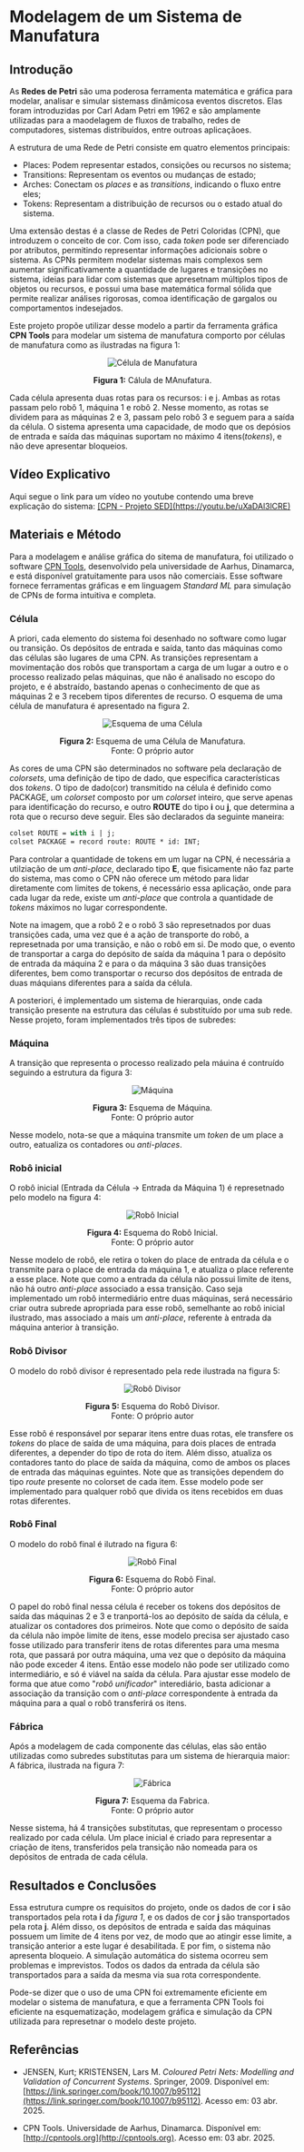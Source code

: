  # Modelagem de um Sistema de Manufatura

## Introdução

As **Redes de Petri** são uma poderosa ferramenta matemática e gráfica para modelar, analisar e simular sistemass dinâmicosa eventos discretos. Elas foram introduzidas por Carl Adam Petri em 1962 e são amplamente utilizadas para a maodelagem de fluxos de trabalho, redes de computadores, sistemas distribuídos, entre outroas aplicaçãoes.

A estrutura de uma Rede de Petri consiste em quatro elementos principais:
- Places: Podem representar estados, consições ou recursos no sistema;
- Transitions: Representam os eventos ou mudanças de estado;
- Arches: Conectam os *places* e as *transitions*, indicando o fluxo entre eles;
- Tokens: Representam a distribuição de recursos ou o estado atual do sistema.
  
Uma extensão destas é a classe de Redes de Petri Coloridas (CPN), que introduzem o conceito de cor. Com isso, cada *token* pode ser diferenciado por atributos, permitindo representar informações adicionais sobre o sistema. As CPNs permitem modelar sistemas mais complexos sem aumentar significativamente a quantidade de lugares e transições no sistema, ideias para lidar com sistemas que apresetnam múltiplos tipos de objetos ou recursos, e possui uma base matemática formal sólida que permite realizar análises rigorosas, comoa  identificação de gargalos ou comportamentos indesejados.

Este projeto propõe utilizar desse modelo a partir da ferramenta gráfica **CPN Tools**  para modelar um sistema de manufatura comporto por células de manufatura como as ilustradas na figura 1:

<div style="text-align: center;">
    <img src="imagens/Célula de Manufatura.png" alt="Célula de Manufatura" />
    <p><strong>Figura 1:</strong> Cálula de MAnufatura.</p>
</div>

Cada célula apresenta duas rotas para os recursos: i e j. Ambas as rotas passam pelo robô 1, máquina 1 e robô 2. Nesse momento, as rotas se dividem para as máquinas 2 e 3, passam pelo robô 3 e seguem para a saída da célula. O sistema apresenta uma capacidade, de modo que os depósios de entrada e saída das máquinas suportam no máximo 4 itens(*tokens*), e não deve apresentar bloqueios.


## Vídeo Explicativo

Aqui segue o link para um vídeo no youtube contendo uma breve explicação do sistema:
[\[CPN - Projeto SED\](https://youtu.be/uXaDAl3lCRE)](https://youtu.be/MWK04njh60E)

## Materiais e Método

Para a modelagem e análise gráfica do sitema de manufatura, foi utilizado o software [CPN Tools](http://cpntools.org), desenvolvido pela universidade de Aarhus, Dinamarca, e está disponível gratuitamente para usos não comerciais.
Esse software fornece ferramentas gráficas e em linguagem *Standard ML* para simulação de CPNs de forma intuitiva e completa.

### Célula

A priori, cada elemento do sistema foi desenhado no software como lugar ou transição. Os depósitos de entrada e saída, tanto das máquinas como das células são lugares de uma CPN. As transições representam a movimentação dos robôs que transportam a carga de um lugar a outro e o processo realizado pelas máquinas, que não é analisado no escopo do projeto, e é abstraído, bastando apenas o conhecimento de que as máquinas 2 e 3 recebem tipos diferentes de recurso.
O esquema de uma célula de manufatura é apresentado na figura 2.

<div style="text-align: center;">
    <img src="imagens/Esquema de uma Célula.png" alt="Esquema de uma Célula" />
    <p><strong>Figura 2:</strong> Esquema de uma Célula de Manufatura.<br>Fonte: O próprio autor</p>
</div>


As cores de uma CPN são determinados no software pela declaração de *colorsets*, uma definição de tipo de dado, que especifica características dos *tokens*. O tipo de dado(cor) transmitido na célula é definido como PACKAGE, um *colorset* composto por um *colorset* inteiro, que serve apenas para identificação do recurso, e outro **ROUTE** do tipo **i** ou **j**, que determina a rota que o recurso deve seguir. Eles são declarados da seguinte maneira:

```sml
colset ROUTE = with i | j;
colset PACKAGE = record route: ROUTE * id: INT;
```
Para controlar a quantidade de tokens em um lugar na CPN, é necessária a utilziação de um *anti-place*, declarado tipo **E**, que fisicamente não faz parte do sistema, mas como o CPN não oferece um método para lidar diretamente com limites de tokens, é necessário essa aplicação, onde para cada lugar da rede, existe um *anti-place* que controla a quantidade de *tokens* máximos no lugar correspondente.

Note na imagem, que a robô 2 e o robô 3 são represetnados por duas transições cada, uma vez que é a ação de transporte do robô, a represetnada por uma transição, e não o robô em si. De modo que, o evento de transportar a carga do depósito de saída da máquina 1 para o depósito de entrada da máquina 2 e para o da máquina 3 são duas transições diferentes, bem como transportar o recurso dos depósitos de entrada de duas máquians diferentes para a saída da célula.

A posteriori, é implementado um sistema de hierarquias, onde cada transição presente na estrutura das células é substituído por uma sub rede. Nesse projeto, foram implementados três tipos de subredes:

### Máquina

A transição que representa o processo realizado pela máuina é contruído seguindo a estrutura da figura 3:

<div style="text-align: center;">
    <img src="imagens/Máquina.png" alt="Máquina" />
    <p><strong>Figura 3:</strong> Esquema de Máquina.<br>Fonte: O próprio autor</p>
</div>

Nesse modelo, nota-se que a máquina transmite um *token* de um place a outro, eatualiza os contadores ou *anti-places*.

### Robô inicial

O robô inicial (Entrada da Célula -> Entrada da Máquina 1) é represetnado pelo modelo na figura 4:

<div style="text-align: center;">
    <img src="imagens/Robô Inicial.png" alt="Robô Inicial" />
    <p><strong>Figura 4:</strong> Esquema do Robô Inicial.<br>Fonte: O próprio autor</p>
</div>

Nesse modelo de robô, ele retira o token do place de entrada da célula e o transmite para o place de entrada da máquina 1, e atualiza o place referente a esse place. Note que como a entrada da célula não possui limite de itens, não há outro *anti-place* associado a essa transição. Caso seja implementado um robô intermediário entre duas máquinas, será necessário criar outra subrede apropriada para esse robô, semelhante ao robô inicial ilustrado, mas associado a mais um *anti-place*, referente à entrada da máquina anterior à transição.

### Robô Divisor

O modelo do robô divisor é representado pela rede ilustrada na figura 5:

<div style="text-align: center;">
    <img src="imagens/Robô Divisor.png" alt="Robô Divisor" />
    <p><strong>Figura 5:</strong> Esquema do Robô Divisor.<br>Fonte: O próprio autor</p>
</div>

Esse robô é responsável por separar itens entre duas rotas, ele transfere os *tokens* do place de saída de uma máquina, para dois places de entrada diferentes, a depender do tipo de rota do item. Além disso, atualiza os contadores tanto do place de saída da máquina, como de ambos os places de entrada das máquinas eguintes. Note que as transições dependem do tipo *route* presente no colorset de cada item. Esse modelo pode ser implementado para qualquer robô que divida os itens recebidos em duas rotas diferentes.

### Robô Final

O modelo do robô final é ilutrado na figura 6:

<div style="text-align: center;">
    <img src="imagens/Robô Final.png" alt="Robô Final" />
    <p><strong>Figura 6:</strong> Esquema do Robô Final.<br>Fonte: O próprio autor</p>
</div>

O papel do robô final nessa célula é receber os tokens dos depósitos de saída das máquinas 2 e 3 e tranportá-los ao depósito de saída da célula, e atualizar os contadores dos primeiros. Note que como o depósito de saída da célula não impõe limite de itens, esse modelo precisa ser ajustado caso fosse utilizado para transferir itens de rotas diferentes para uma mesma rota, que passará por outra máquina, uma vez que o depósito da máquina não pode exceder 4 itens. Então esse modelo não pode ser utilizado como intermediário, e só é viável na saída da célula. Para ajustar esse modelo de forma que atue como "*robô unificador*" interediário, basta adicionar a associação da transição com o *anti-place* correspondente à entrada da máquina para a qual o robô transferirá os itens.

### Fábrica

Após a modelagem  de cada componente das células, elas são então utilizadas como subredes substitutas para um sistema de hierarquia maior: A fábrica, ilustrada na figura 7:

<div style="text-align: center;">
    <img src="imagens/Fábrica.png" alt="Fábrica" />
    <p><strong>Figura 7:</strong> Esquema da Fabrica.<br>Fonte: O próprio autor</p>
</div>

Nesse sistema, há 4 transições substitutas, que representam o processo realizado por cada célula. Um place inicial é criado para representar a criação de itens, transferidos pela transição não nomeada para os depósitos de entrada de cada célula. 

## Resultados e Conclusões
Essa estrutura cumpre os requisitos do projeto, onde os dados de cor **i** são transportados pela rota **i** da *figura 1*, e os dados de cor **j** são transportados pela rota **j**. Além disso, os depósitos de entrada e saída das máquinas possuem um limite de 4 itens por vez, de modo que ao atingir esse limite, a transição anterior a este lugar é desabilitada. E por fim, o sistema não apresenta bloqueio. A simulação automática do sistema ocorreu sem problemas e imprevistos. Todos os dados da entrada da célula são transportados para a saída da mesma via sua rota correspondente.

Pode-se dizer que o uso de uma CPN foi extremamente eficiente em modelar o sistema de manufatura, e que a ferramenta CPN Tools foi eficiente na esquematização, modelagem gráfica e simulação da CPN utilizada para represetnar o modelo deste projeto.

## Referências

- JENSEN, Kurt; KRISTENSEN, Lars M. *Coloured Petri Nets: Modelling and Validation of Concurrent Systems*. Springer, 2009. Disponível em: [https://link.springer.com/book/10.1007/b95112](https://link.springer.com/book/10.1007/b95112). Acesso em: 03 abr. 2025.

- CPN Tools. Universidade de Aarhus, Dinamarca. Disponível em: [http://cpntools.org](http://cpntools.org). Acesso em: 03 abr. 2025.




